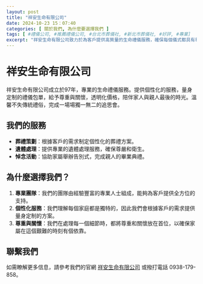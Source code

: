 ```yaml
---
layout: post                   
title: "祥安生命有限公司"              
date: 2024-10-23 15：07:40 
categories: [ 關於我們, 為什麼要選擇我們 ]     
tags: [ #禮儀公司, #推薦禮儀公司, #台北市葬儀社, #新北市葬儀社, #好評, #專業]     
excerpt: "祥安生命有限公司致力於為客戶提供高質量的生命禮儀服務，確保每個儀式都具有尊嚴和意義。"
---
```


# 祥安生命有限公司

祥安生命有限公司成立於97年，專業的生命禮儀服務。提供個性化的服務，量身定制的禮儀包單，給予尊重與關懷，透明化價格，陪伴家人與親人最後的時光。溫馨不失傳統禮俗，完成一場場獨一無二的追思會。

## 我們的服務

- **葬禮策劃**：根據客戶的需求制定個性化的葬禮方案。
- **遺體處理**：提供專業的遺體處理服務，確保尊嚴和衛生。
- **悼念活動**：協助家屬舉辦告別式，完成親人的畢業典禮。

## 為什麼選擇我們？

1. **專業團隊**：我們的團隊由經驗豐富的專業人士組成，能夠為客戶提供全方位的支持。
2. **個性化服務**：我們理解每個家庭都是獨特的，因此我們會根據客戶的需求提供量身定制的方案。
3. **尊重與關懷**：我們在處理每一個細節時，都將尊重和關懷放在首位，以確保家屬在這個艱難的時刻有個依靠。

## 聯繫我們

如需瞭解更多信息，請參考我們的官網 [祥安生命有限公司](https://24hour.台灣) 或撥打電話 0938-179-858。
